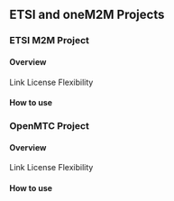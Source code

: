 
## ETSI and oneM2M Projects

### ETSI M2M Project
#### Overview
Link
License
Flexibility

#### How to use

### OpenMTC Project

#### Overview
Link
License
Flexibility

#### How to use
